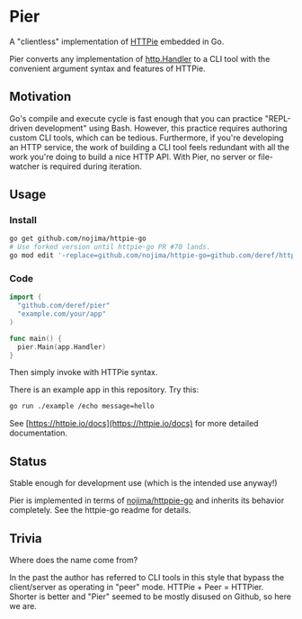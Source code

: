 # Pier

A "clientless" implementation of [HTTPie][1] embedded in Go.

Pier converts any implementation of [http.Handler][2] to a CLI tool with the
convenient argument syntax and features of HTTPie.

## Motivation

Go's compile and execute cycle is fast enough that you can practice
"REPL-driven development" using Bash. However, this practice requires authoring
custom CLI tools, which can be tedious. Furthermore, if you're developing an
HTTP service, the work of building a CLI tool feels redundant with all the
work you're doing to build a nice HTTP API. With Pier, no server or
file-watcher is required during iteration.

## Usage

### Install

```bash
go get github.com/nojima/httpie-go
# Use forked version until httpie-go PR #70 lands.
go mod edit '-replace=github.com/nojima/httpie-go=github.com/deref/httpie-go@v0.7.1-0.20210924013123-066db544cf77' 
```

### Code

```go
import (
  "github.com/deref/pier"
  "example.com/your/app"
)

func main() {
  pier.Main(app.Handler)
}
```

Then simply invoke with HTTPie syntax.

There is an example app in this repository. Try this:

```bash
go run ./example /echo message=hello
```

See [https://httpie.io/docs](https://httpie.io/docs) for more detailed documentation.

## Status

Stable enough for development use (which is the intended use anyway!)

Pier is implemented in terms of [nojima/httppie-go][3] and
inherits its behavior completely. See the httpie-go readme for details.

## Trivia

Where does the name come from?

In the past the author has referred to CLI tools in this style that bypass the
client/server as operating in "peer" mode. HTTPie + Peer = HTTPier. Shorter is
better and "Pier" seemed to be mostly disused on Github, so here we are.

[1]: https://httpie.io/
[2]: https://golang.org/pkg/net/http/#Handler
[3]: https://github.com/nojima/httpie-go
